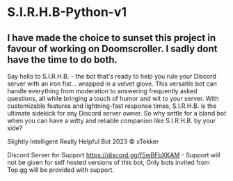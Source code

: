 # S.I.R.H.B-Python-v1
## I have made the choice to sunset this project in favour of working on Doomscroller. I sadly dont have the time to do both.

Say hello to S.I.R.H.B. - the bot that's ready to help you rule your Discord server with an iron fist... wrapped in a velvet glove. This versatile bot can handle everything from moderation to answering frequently asked questions, all while bringing a touch of humor and wit to your server. With customizable features and lightning-fast response times, S.I.R.H.B. is the ultimate sidekick for any Discord server owner. So why settle for a bland bot when you can have a witty and reliable companion like S.I.R.H.B. by your side?

Slightly Intelligent Really Helpful Bot 2023 © xTekker

Discord Server for Support https://discord.gg/f5wBFbXKAM - Support will not be given for self hosted versions of this bot, Only bots invited from Top.gg will be provided with support.

